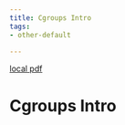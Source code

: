 ```yaml
---
title: Cgroups Intro
tags:
- other-default

---
```


[local pdf](../../../pdfs/cgroups-intro.pdf)

# Cgroups Intro

